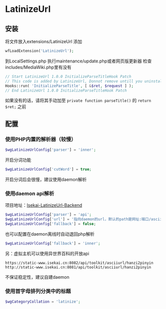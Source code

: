 # LatinizeUrl
## 安装
将文件放入extensions/LatinizeUrl
添加
```php
wfLoadExtension('LatinizeUrl');
```
到LocalSettings.php
执行maintenance/update.php或者网页版更新器
检查includes/MediaWiki.php里有没有
```php
// Start LatinizeUrl 1.0.0 InitializeParseTitleHook Patch
// This code is added by LatinizeUrl, Donnot remove untill you uninstall LatinizeUrl.
Hooks::run( 'InitializeParseTitle', [ &$ret, $request ] );
// End LatinizeUrl 1.0.0 InitializeParseTitleHook Patch
```
如果没有的话，请将其手动加至 ```private function parseTitle()``` 的 ```return $ret;``` 之前

## 配置
### 使用PHP内置的解析器（较慢）
```php
$wgLatinizeUrlConfig['parser'] = 'inner';
```
开启分词功能
```php
$wgLatinizeUrlConfig['cutWord'] = true;
```
开启分词后会很慢，建议使用daemon解析

### 使用daemon api解析
项目地址：[Isekai-LatinizeUrl-Backend](https://github.com/Isekai-Project/Isekai-LatinizeUrl-Backend)
```php
$wgLatinizeUrlConfig['parser'] = 'api';
$wgLatinizeUrlConfig['url'] = '指向daemon的url，默认的path是网址:端口/asciiurl/hanzi2pinyin';
$wgLatinizeUrlConfig['fallback'] = false;
```
也可以配置在daemon离线时自动退回php解析
```php
$wgLatinizeUrlConfig['fallback'] = 'inner';
```
另：虚拟主机可以使用异世界百科的开放api
```
https://static-www.isekai.cn:8082/api/toolkit/asciiurl/hanzi2pinyin
http://static-www.isekai.cn:8081/api/toolkit/asciiurl/hanzi2pinyin
```
不保证稳定性，建议自建daemon

### 使用首字母排列分类中的标题
```php
$wgCategoryCollation = 'latinize';
```